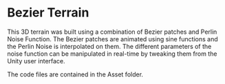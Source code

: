 # Bezier Terrain

This 3D terrain was built using a combination of Bezier patches and Perlin Noise Function. The Bezier patches are animated using sine functions and the Perlin Noise is interpolated on them. The different parameters of the noise function can be manipulated in real-time by tweaking them from the Unity user interface.

The code files are contained in the Asset folder. 
